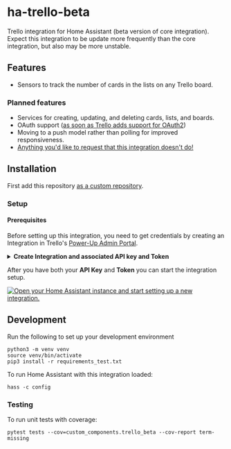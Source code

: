 # ha-trello-beta
Trello integration for Home Assistant (beta version of core integration). Expect this integration to be update more frequently than the core integration, but also may be more unstable.

## Features
- Sensors to track the number of cards in the lists on any Trello board.

### Planned features
- Services for creating, updating, and deleting cards, lists, and boards.
- OAuth support ([as soon as Trello adds support for OAuth2](https://developer.atlassian.com/cloud/trello/guides/rest-api/authorization/#using-basic-oauth))
- Moving to a push model rather than polling for improved responsiveness.
- [Anything you'd like to request that this integration doesn't do!](https://github.com/ScottG489/ha-trello-beta/issues/new?assignees=&labels=Feature%2BRequest&projects=&template=feature_request.yaml)

## Installation
First add this repository [as a custom repository](https://hacs.xyz/docs/faq/custom_repositories/).

### Setup
#### Prerequisites

Before setting up this integration, you need to get credentials by creating an Integration in Trello's
[Power-Up Admin Portal](https://trello.com/power-ups/admin/).

<details>
<summary><strong>Create Integration and associated API key and Token</strong></summary>

1. Ensure you're logged in to [Trello](https://trello.com/) in your browser.
2. Visit the [Power-Up Admin Portal](https://trello.com/power-ups/admin/) and select **New** near the top right.
3. Fill out all fields except the **Iframe connector URL**.
4. Select **Create** near the bottom right.
5. You should be taken to the **API key** page. Select **Generate a new API key** and select **Generate API key** if a
   dialog pops up.
6. Record the **API key** at the top of the page. *This will be the first of two credentials you'll need.*
7. At the end of the paragraph to the right of your **API key**, select the **Token** link to "... manually generate a Token."
8. You should be taken to a page with text at the top saying **"Would you like to give the following application access to your account?"**.
   Select the **"Allow"** button near the bottom right of the page.
9. On the following page, record your **Token**. *This will be the last credential you'll need.*
</details>

After you have both your **API Key** and **Token** you can start the integration setup.

[![Open your Home Assistant instance and start setting up a new integration.](https://my.home-assistant.io/badges/config_flow_start.svg)](https://my.home-assistant.io/redirect/config_flow_start/?domain=trello_beta)

## Development
Run the following to set up your development environment
```shell
python3 -m venv venv
source venv/bin/activate
pip3 install -r requirements_test.txt
```
To run Home Assistant with this integration loaded:
```shell
hass -c config
```
### Testing
To run unit tests with coverage:
```shell
pytest tests --cov=custom_components.trello_beta --cov-report term-missing
```

